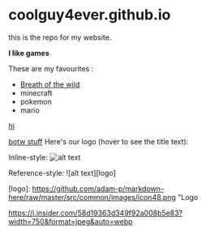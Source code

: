 # coolguy4ever.github.io
this is the repo for my website.

**I like games**

These are my favourites :

- [Breath of the wild](./botw)
- minecraft
- pokemon
- mario

[hi](https://www.swarmee.net/muffins/)

[botw stuff](http://oyster.ignimgs.com/mediawiki/apis.ign.com/the-legend-of-zelda-hd/7/74/Screen_Shot_2017-05-26_at_10.42.42_AM.png)
Here's our logo (hover to see the title text):

Inline-style: 
![alt text](https://i.insider.com/58d19363d349f92a008b5e83?width=750&format=jpeg&auto=webp
)

Reference-style: 
![alt text][logo]

[logo]: https://github.com/adam-p/markdown-here/raw/master/src/common/images/icon48.png "Logo

 https://i.insider.com/58d19363d349f92a008b5e83?width=750&format=jpeg&auto=webp
